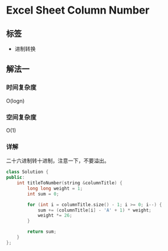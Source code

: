 # Excel Sheet Column Number

## 标签
* 进制转换

## 解法一

### 时间复杂度
O(logn)

### 空间复杂度
O(1)

### 详解
二十六进制转十进制，注意一下，不要溢出。

```c++
class Solution {
public:
    int titleToNumber(string &columnTitle) {
        long long weight = 1;
        int sum = 0;

        for (int i = columnTitle.size() - 1; i >= 0; i--) {
            sum += (columnTitle[i] - 'A' + 1) * weight;
            weight *= 26;
        }

        return sum;
    }
};

```

